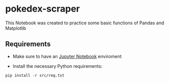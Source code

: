 # pokedex-scraper

This Notebook was created to practice some basic functions of Pandas and Matplotlib

## Requirements

+ Make sure to have an [Jupyter Notebook](https://jupyter.org/) enviroment

+ Install the necessary Python requirements: 

```
pip install -r src/req.txt
```